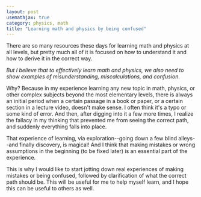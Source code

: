 ```yaml
---
layout: post
usemathjax: true
category: physics, math
title: "Learning math and physics by being confused"
---
```


There are so many resources these days for learning math and physics at all levels, but pretty much all of it is focused on how to understand it and how to derive it in the correct way.

*But I believe that to effectively learn math and physics, we also need to show examples of misunderstanding, miscalculations, and confusion.*

Why? Because in my experience learning any new topic in math, physics, or other complex subjects beyond the most elementary levels, there is always an initial period when a certain passage in a book or paper, or a certain section in a lecture video, doesn't make sense. I often think it's a typo or some kind of error. And then, after digging into it a few more times, I realize the fallacy in my thinking that prevented me from seeing the correct path, and suddenly everything falls into place. 

That experience of learning, via exploration--going down a few blind alleys--and finally discovery, is magical! And I think that making mistakes or wrong assumptions in the beginning (to be fixed later) is an essential part of the experience.

This is why I would like to start jotting down real experiences of making mistakes or being confused, followed by clarification of what the correct path should be. This will be useful for me to help myself learn, and I hope this can be useful to others as well.



